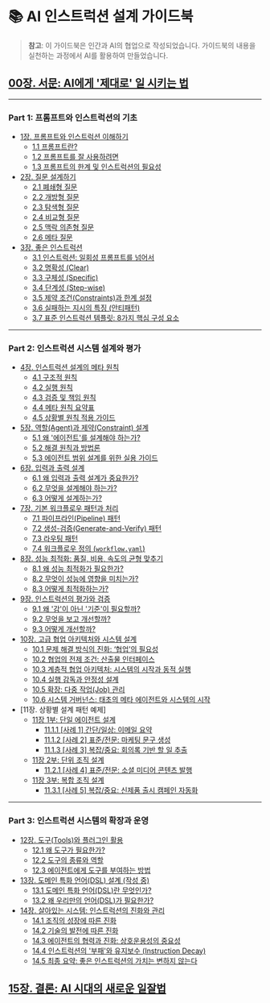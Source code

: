 <!--
AI 에이전트 작업 지침:
이 파일을 수정할 때, 각 장의 서브챕터 목록을 절대 삭제하지 마십시오.
목차는 항상 서브챕터를 포함한 상세 목차여야 합니다.
-->
# 📚 AI 인스트럭션 설계 가이드북

> **참고**: 이 가이드북은 인간과 AI의 협업으로 작성되었습니다. 가이드북의 내용을 실천하는 과정에서 AI를 활용하여 만들었습니다.

## [00장. 서문: AI에게 '제대로' 일 시키는 법](00-preface.md)

---
### Part 1: 프롬프트와 인스트럭션의 기초
* [1장. 프롬프트와 인스트럭션 이해하기](01-introduction.md)
  * [1.1 프롬프트란?](01-introduction.md#11-프롬프트란)
  * [1.2 프롬프트를 잘 사용하려면](01-introduction.md#12-프롬프트를-잘-사용하려면)
  * [1.3 프롬프트의 한계 및 인스트럭션의 필요성](01-introduction.md#13-프롬프트의-한계-및-인스트럭션의-필요성)
* [2장. 질문 설계하기](02-questions.md)
  * [2.1 폐쇄형 질문](02-questions.md#21-폐쇄형-질문-closed-ended)
  * [2.2 개방형 질문](02-questions.md#22-개방형-질문-open-ended)
  * [2.3 탐색형 질문](02-questions.md#23-탐색형-질문-exploratory)
  * [2.4 비교형 질문](02-questions.md#24-비교형-질문-comparative)
  * [2.5 맥락 의존형 질문](02-questions.md#25-맥락-의존형-질문-context-dependent)
  * [2.6 메타 질문](02-questions.md#26-메타-질문-meta-questions)
* [3장. 좋은 인스트럭션](03-good-instructions.md)
  * [3.1 인스트럭션: 일회성 프롬프트를 넘어서](03-good-instructions.md#31-인스트럭션-일회성-프롬프트를-넘어서)
  * [3.2 명확성 (Clear)](03-good-instructions.md#32-명확성-clear)
  * [3.3 구체성 (Specific)](03-good-instructions.md#33-구체성-specific)
  * [3.4 단계성 (Step-wise)](03-good-instructions.md#34-단계성-step-wise)
  * [3.5 제약 조건(Constraints)과 한계 설정](03-good-instructions.md#35-제약-조건constraints과-한계-설정)
  * [3.6 실패하는 지시의 특징 (안티패턴)](03-good-instructions.md#36-실패하는-지시의-특징-안티패턴)
  * [3.7 표준 인스트럭션 템플릿: 8가지 핵심 구성 요소](03-good-instructions.md#37-표준-인스트럭션-템플릿-8가지-핵심-구성-요소)

---
### Part 2: 인스트럭션 시스템 설계와 평가
* [4장. 인스트럭션 설계의 메타 원칙](04-meta-principles.md)
  * [4.1 구조적 원칙](04-meta-principles.md#41-구조적-원칙-설계의-뼈대-세우기)
  * [4.2 실행 원칙](04-meta-principles.md#42-실행-원칙-ai와-함께-일하는-방식-정의하기)
  * [4.3 검증 및 책임 원칙](04-meta-principles.md#43-검증-및-책임-원칙-신뢰와-안전성-확보하기)
  * [4.4 메타 원칙 요약표](04-meta-principles.md#44-메타-원칙-요약표)
  * [4.5 상황별 원칙 적용 가이드](04-meta-principles.md#45-상황별-원칙-적용-가이드)
* [5장. 역할(Agent)과 제약(Constraint) 설계](05-agent-constraints.md)
  * [5.1 왜 '에이전트'를 설계해야 하는가?](05-agent-constraints.md#51-왜-에이전트를-설계해야-하는가)
  * [5.2 해결 원칙과 방법론](05-agent-constraints.md#52-해결-원칙과-방법론-단일-책임을-갖는-에이전트로-분할하라)
  * [5.3 에이전트 범위 설계를 위한 실용 가이드](05-agent-constraints.md#53-에이전트-범위-설계를-위한-실용-가이드)
* [6장. 입력과 출력 설계](06-input-output.md)
  * [6.1 왜 입력과 출력 설계가 중요한가?](06-input-output.md#61-왜-입력과-출력-설계가-중요한가)
  * [6.2 무엇을 설계해야 하는가?](06-input-output.md#62-무엇을-설계해야-하는가-입력과-출력의-명세화)
  * [6.3 어떻게 설계하는가?](06-input-output.md#63-어떻게-설계하는가-결과물-중심-접근법과-구체적-기법)
* [7장. 기본 워크플로우 패턴과 처리](07-process-workflow.md)
  * [7.1 파이프라인(Pipeline) 패턴](07-process-workflow.md#71-파이프라인pipeline-패턴)
  * [7.2 생성-검증(Generate-and-Verify) 패턴](07-process-workflow.md#72-생성-검증generate-and-verify-패턴)
  * [7.3 라우팅 패턴](07-process-workflow.md#73-라우팅-패턴)
  * [7.4 워크플로우 정의 (`workflow.yaml`)](07-process-workflow.md#74-워크플로우-정의-workflowyaml)
* [8장. 성능 최적화: 품질, 비용, 속도의 균형 맞추기](08-performance.md)
  * [8.1 왜 성능 최적화가 필요한가?](08-performance.md#81-왜-성능-최적화가-필요한가)
  * [8.2 무엇이 성능에 영향을 미치는가?](08-performance.md#82-무엇이-성능에-영향을-미치는가-사용자가-제어할-수-있는-요인)
  * [8.3 어떻게 최적화하는가?](08-performance.md#83-어떻게-최적화하는가-사용자를-위한-실용적인-트레이드오프-전략)
* [9장. 인스트럭션의 평가와 검증](09-productivity.md)
  * [9.1 왜 '감'이 아닌 '기준'이 필요할까?](09-productivity.md#91-왜-감이-아닌-기준이-필요할까)
  * [9.2 무엇을 보고 개선할까?](09-productivity.md#92-무엇을-보고-개선할까-나만의-평가-지표-찾기)
  * [9.3 어떻게 개선할까?](09-productivity.md#93-어떻게-개선할까-나만의-작은-실험실)
* [10장. 고급 협업 아키텍처와 시스템 설계](10-advanced-collaboration-architectures.md)
  * [10.1 문제 해결 방식의 진화: ‘협업’의 필요성](10-advanced-collaboration-architectures.md#101-문제-해결-방식의-진화-협업의-필요성)
  * [10.2 협업의 전제 조건: 산출물 인터페이스](10-advanced-collaboration-architectures.md#102-협업의-전제-조건-산출물-인터페이스)
  * [10.3 계층적 협업 아키텍처: 시스템의 시작과 동적 실행](10-advanced-collaboration-architectures.md#103-계층적-협업-아키텍처-시스템의-시작과-동적-실행)
  * [10.4 실행 감독과 안정성 설계](10-advanced-collaboration-architectures.md#104-실행-감독과-안정성-설계-아키텍트의-역할)
  * [10.5 확장: 다중 작업(Job) 관리](10-advanced-collaboration-architectures.md#105-확장-다중-작업job-관리)
  * [10.6 시스템 거버넌스: 태초의 메타 에이전트와 시스템의 시작](10-advanced-collaboration-architectures.md#106-시스템-거버넌스-태초의-메타-에이전트와-시스템의-시작)
* [11장. 상황별 설계 패턴 예제]
    * [11장 1부: 단일 에이전트 설계](11-1-single-agent.md)
      * [11.1.1 [사례 1] 간단/일상: 이메일 요약](11-1-single-agent.md#1111-사례-1-간단일상-이메일-요약)
      * [11.1.2 [사례 2] 표준/전문: 마케팅 문구 생성](11-1-single-agent.md#1112-사례-2-표준전문-마케팅-문구-생성)
      * [11.1.3 [사례 3] 복잡/중요: 회의록 기반 할 일 추출](11-1-single-agent.md#1113-사례-3-복잡중요-회의록-기반-할-일-추출)
    * [11장 2부: 단위 조직 설계](11-2-unit-organization.md)
      * [11.2.1 [사례 4] 표준/전문: 소셜 미디어 콘텐츠 발행](11-2-unit-organization.md#1121-사례-4-표준전문-소셜-미디어-콘텐츠-발행)
    * [11장 3부: 복합 조직 설계](11-3-complex-organization.md)
      * [11.3.1 [사례 5] 복잡/중요: 신제품 출시 캠페인 자동화](11-3-complex-organization.md#1131-사례-5-복잡중요-신제품-출시-캠페인-자동화)

---
### Part 3: 인스트럭션 시스템의 확장과 운영
* [12장. 도구(Tools)와 플러그인 활용](12-tools.md)
  * [12.1 왜 도구가 필요한가?](12-tools.md#121-왜-도구가-필요한가-뇌에-손과-발을-달아주기)
  * [12.2 도구의 종류와 역할](12-tools.md#122-도구의-종류와-역할)
  * [12.3 에이전트에게 도구를 부여하는 방법](12-tools.md#123-에이전트에게-도구를-부여하는-방법)
* [13장. 도메인 특화 언어(DSL) 설계 (작성 중)](13-workflow-as-code.md)
  * [13.1 도메인 특화 언어(DSL)란 무엇인가?](13-workflow-as-code.md#131-도메인-특화-언어dsl란-무엇인가)
  * [13.2 왜 우리만의 언어(DSL)가 필요한가?](13-workflow-as-code.md#132-왜-우리만의-언어dsl가-필요한가)
* [14장. 살아있는 시스템: 인스트럭션의 진화와 관리](14-evolution.md)
  * [14.1 조직의 성장에 따른 진화](14-evolution.md#141-조직의-성장에-따른-진화)
  * [14.2 기술의 발전에 따른 진화](14-evolution.md#142-기술의-발전에-따른-진화)
  * [14.3 에이전트의 협력과 진화: 상호운용성의 중요성](14-evolution.md#143-에이전트의-협력과-진화-상호운용성의-중요성)
  * [14.4 인스트럭션의 '부패'와 유지보수 (Instruction Decay)](14-evolution.md#144-인스트럭션의-부패와-유지보수-instruction-decay)
  * [14.5 최종 요약: 좋은 인스트럭션의 가치는 변하지 않는다](14-evolution.md#145-최종-요약-좋은-인스트럭션의-가치는-변하지-않는다)

## [15장. 결론: AI 시대의 새로운 일잘법](15-conclusion.md)
